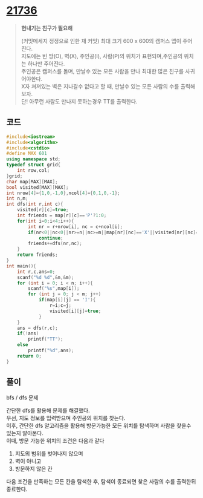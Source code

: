 # [21736](https://www.acmicpc.net/problem/21736)

> __헌내기는 친구가 필요해__
>
> (커밋메세지 정정으로 인한 재 커밋)
> 최대 크기 600 x 600의 캠퍼스 맵이 주어진다.  
> 지도에는 빈 땅(O), 벽(X), 주인공(I), 사람(P)의 위치가 표현되며,주인공의 위치는 하나만 주어진다.  
> 주인공은 캠퍼스를 돌며, 만날수 있는 모든 사람을 만나 최대한 많은 친구를 사귀어야한다.  
> X자 쳐져있는 벽은 지나갈수 없다고 할 때, 만날수 있는 모든 사람의 수를 출력해보자.  
> 단! 아무런 사람도 만나지 못하는경우 TT를 출력한다.

## 코드

```c++
#include<iostream>
#include<algorithm>
#include<cstdio>
#define MAX 601
using namespace std;
typedef struct grid{
    int row,col;
}grid;
char map[MAX][MAX];
bool visited[MAX][MAX];
int nrow[4]={1,0,-1,0},ncol[4]={0,1,0,-1};
int n,m;
int dfs(int r,int c){
    visited[r][c]=true;
    int friends = map[r][c]=='P'?1:0;
    for(int i=0;i<4;i++){
        int nr = r+nrow[i], nc = c+ncol[i];
        if(nr<0||nc<0||nr>=n||nc>=m||map[nr][nc]=='X'||visited[nr][nc]==true)
            continue;
        friends+=dfs(nr,nc);
    }
    return friends;
}
int main(){
    int r,c,ans=0;
    scanf("%d %d",&n,&m);
    for (int i = 0; i < n; i++){
        scanf("%s",map[i]);
        for (int j = 0; j < m; j++)
            if(map[i][j] == 'I'){
                r=i;c=j;
                visited[i][j]=true;
            }
    }
    ans = dfs(r,c);
    if(!ans)
        printf("TT");
    else
        printf("%d",ans);
    return 0;
}
```

## 풀이

bfs / dfs 문제

간단한 dfs를 활용해 문제를 해결했다.  
우선, 지도 정보를 입력받으며 주인공의 위치를 찾는다.  
이후, 간단한 dfs 알고리즘을 활용해 방문가능한 모든 위치를 탐색하며 사람을 찾을수 있는지 알아본다.  
이때, 방문 가능한 위치의 조건은 다음과 같다

1. 지도의 범위를 벗어나지 않으며
2. 벽이 아니고
3. 방문하지 않은 칸

다음 조건을 만족하는 모든 칸을 탐색한 후, 탐색이 종료되면 찾은 사람의 수를 출력한뒤 종료한다.
